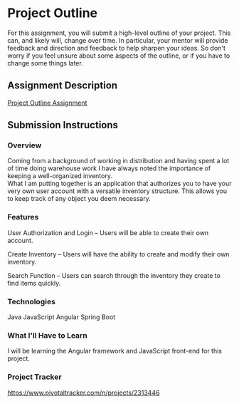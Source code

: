 # Project Outline
For this assignment, you will submit a high-level outline of your project. This can, and likely will, change over time. In particular, your mentor will provide feedback and direction and feedback to help sharpen your ideas. So don't worry if you feel unsure about some aspects of the outline, or if you have to change some things later.

## Assignment Description
[Project Outline Assignment](https://education.launchcode.org/liftoff/assignments/project-outline/)

## Submission Instructions

### Overview
Coming from a background of working in distribution and having spent a lot of time doing warehouse work I have always noted the importance of keeping a well-organized inventory.   
	What I am putting together is an application that authorizes you to have your very own user account with a versatile inventory structure. This allows you to keep track of any object you deem necessary. 

### Features
User Authorization and Login – Users will be able to create their own account.

Create Inventory – Users will have the ability to create and modify their own inventory.  

Search Function – Users can search through the inventory they create to find items quickly.

### Technologies
Java
JavaScript
Angular
Spring Boot

### What I'll Have to Learn
I will be learning the Angular framework and JavaScript front-end for this project.

### Project Tracker
https://www.pivotaltracker.com/n/projects/2313446
